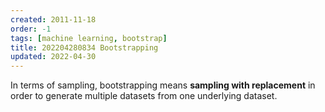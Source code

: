 ```yaml
---
created: 2011-11-18
order: -1
tags: [machine learning, bootstrap]
title: 202204280834 Bootstrapping
updated: 2022-04-30
---
```

In terms of sampling, bootstrapping means **sampling with replacement** in order to generate multiple datasets from one underlying dataset.